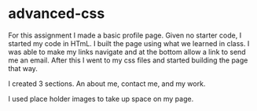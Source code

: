 # advanced-css

For this assignment I made a basic profile page. Given no starter code, I started my code in HTmL. I built the page using what we learned in class. 
I was able to make my links navigate and at the bottom allow a link to send me an email. After this I went to my css files and started building the 
page that way. 

I created 3 sections. An about me, contact me, and my work. 

I used place holder images to take up space on my page. 
